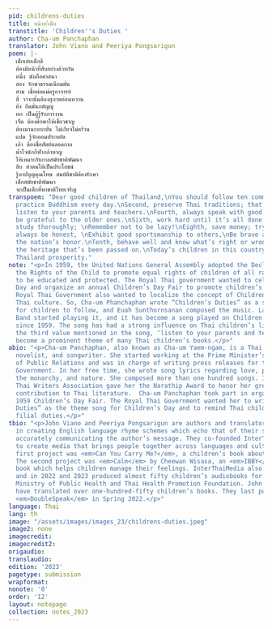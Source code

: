 ```yaml
---
pid: childrens-duties
title: หน้าท’่เด็ก
transtitle: 'Children''s Duties '
author: Cha-um Panchaphan
translator: John Viano and Peeriya Pongsarigun
poem: |-
  เด็กเอ๋ยเด็กดี
  ต้องมีหน้าที่สิบอย่างด้วยกัน
  หนึ่ง นับถือศาสนา
  สอง รักษาธรรมเนียมมั่น
  สาม เชื่อพ่อแม่ครูอาจารย์
  สี่ วาจานั้นต้องสุภาพอ่อนหวาน
  ห้า ยึดมั่นกตัญญู
  หก เป็นผู้รู้รักการงาน
  เจ็ด ต้องศึกษาให้เชี่ยวชาญ
  ต้องมานะบากบั่น ไม่เกียจไม่คร้าน
  แปด รู้จักออมประหยัด
  เก้า ต้องซื่อสัตย์ตลอดกาล
  น้ำใจนักกีฬากล้าหาญ
  ให้เหมาะกับกาลสมัยชาติพัฒนา
  สิบ ทำตนให้เป็นประโยชน์
  รู้บาปบุญคุณโทษ สมบัติชาติต้องรักษา
  เด็กสมัยชาติพัฒนา
  จะเป็นเด็กที่พาชาติไทยเจริญ
transpoem: "Dear good children of Thailand,\nYou should follow ten commandments.\nFirst,
  practice Buddhism every day.\nSecond, preserve Thai traditions; that’s the way.\nThird,
  listen to your parents and teachers.\nFourth, always speak with good cheer.\nFifth,
  be grateful to the older ones.\nSixth, work hard until it’s all done.\nSeventh,
  study thoroughly; \nRemember not to be lazy!\nEighth, save money; try your best.\nNinth,
  always be honest, \nExhibit good sportsmanship to others,\nBe brave and protect
  the nation’s honor.\nTenth, behave well and know what’s right or wrong; \nPreserve
  the heritage that’s been passed on.\nToday’s children in this country\nWill bring
  Thailand prosperity."
note: "<p>In 1959, the United Nations General Assembly adopted the Declaration of
  the Rights of the Child to promote equal rights of children of all races and religions
  to be educated and protected. The Royal Thai government wanted to celebrate Children’s
  Day and organize an annual Children’s Day Fair to promote children’s rights. The
  Royal Thai Government also wanted to localize the concept of Children’s Day to fit
  Thai culture. So, Cha-um Phanchaphan wrote “Children’s Duties” as a set of principles
  for children to follow, and Euah Sunthornsanan composed the music. Later, the Suntaraporn
  Band started playing it, and it has become a song played on Children’s Day in Thailand
  since 1959. The song has had a strong influence on Thai children’s literature —
  the third value mentioned in the song, ‘listen to your parents and teachers’, has
  become a prominent theme of many Thai children’s books.</p>"
abio: "<p>Cha-um Panchaphan, also known as Cha-um Yaem-ngam, is a Thai author, poet,
  novelist, and songwriter. She started working at the Prime Minister’s Office Department
  of Public Relations and was in charge of writing press releases for the Royal Thai
  Government. In her free time, she wrote song lyrics regarding love, patriotism,
  the monarchy, and nature. She composed more than one hundred songs. In 2003, the
  Thai Writers Association gave her the Narathip Award to honor her great work and
  contribution to Thai literature.  Cha-um Panchaphan took part in organizing the
  1959 Children’s Day Fair. The Royal Thai Government wanted her to write “Children’s
  Duties” as the theme song for Children’s Day and to remind Thai children of their
  filial duties.</p>"
tbio: "<p>John Viano and Peeriya Pongsarigun are authors and translators who excel
  in creating English language rhyme schemes which echo that of their sources, while
  accurately communicating the author’s message. They co-founded InterThaiMedia LLC
  to create media that brings people together across languages and cultures. InterThaiMedia’s
  first project was <em>Can You Carry Me?</em>, a children’s book about sibling rivalry.
  The second project was <em>Calm</em> by Cheewan Wisasa, an <em>IBBY</em> honor list
  book which helps children manage their feelings. InterThaiMedia also produces audiobooks
  and in 2022 and 2023 produced almost fifty children’s audiobooks for the Royal Thai
  Ministry of Public Health and Thai Health Promotion Foundation. John and Peeriya
  have translated over one-hundred-fifty children’s books. They last published with
  <em>DoubleSpeak</em> in Spring 2022.</p>"
language: Thai
lang: th
image: "/assets/images/images_23/childrens-duties.jpeg"
image2: none
imagecredit: 
imagecredit2: 
origaudio: 
translaudio: 
edition: '2023'
pagetype: submission
wrapformat: 
nonote: '0'
order: '12'
layout: notepage
collection: notes_2023
---
```

